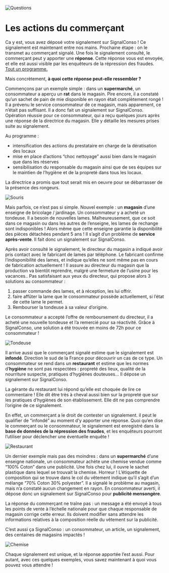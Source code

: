 ![Questions](/assets/blog/2019/08/18/les-actions-du-commercant/Questions.jpg)

# Les actions du commerçant

Ca y est, vous avez déposé votre signalement sur SignalConso ! Ce signalement est maintenant entre nos mains. Prochaine étape : on le transmet au commerçant signalé. Une fois le signalement consulté, le commerçant peut y apporter une **réponse**. Cette réponse vous est envoyée, et elle est aussi visible par les enquêteurs de la répression des fraudes. [Tout un programme.](/blog/2019/08/11/le-chemin-du-signalement)

Mais concrètement, **à quoi cette réponse peut-elle ressembler ?**

Commençons par un exemple simple : dans un **supermarché**, un consommateur a aperçu un **rat** dans le magasin. Pire encore, il a constaté qu’un sachet de pain de mie disponible en rayon était complètement rongé ! Il a prévenu le service consommateur de ce magasin, mais apparement, ce n’était pas suffisant. Il a donc fait un signalement sur SignalConso. Opération réussie pour ce consommateur, qui a reçu quelques jours après une réponse de la directrice du magasin. Elle y détaille les mesures prises suite au signalement.

Au programme : 
* intensification des actions du prestataire en charge de la dératisation des locaux
* mise en place d’actions “choc nettoyage” aussi bien dans le magasin que dans les réserves
* sensibilisation du responsable du magasin ainsi que de ses équipes sur le maintien de l’hygiène et de la propreté dans tous les locaux.

La directrice a promis que tout serait mis en oeuvre pour se débarrasser de la présence des rongeurs.  

![Souris](/assets/blog/2019/08/18/les-actions-du-commercant/Souris-check.jpg)


Mais parfois, ce n’est pas si simple. Nouvel exemple : un **magasin** d’une enseigne de bricolage / jardinage. Un consommateur y a acheté un tondeuse. Il a besoin de nouvelles lames. Malheureusement, que ce soit dans ce magasin ou dans les autres de l’enseigne, les lames de rechange sont indisponibles ! Alors même que cette enseigne garantie la disponibilité des pièces détachées pendant 5 ans ! Il s’agit d’un problème de **service après-vente**. Il fait donc un signalement sur SignalConso. 

Après avoir consulté le signalement, le directeur du magasin a indiqué avoir pris contact avec le fabricant de lames par téléphone. Le fabricant confirme l’indisponibilité des lames, et indique qu’elles ne sont même pas en cours de fabrication actuellement ! Il assure au directeur du magasin que la production va bientôt reprendre, malgré une fermeture de l’usine pour les vacances.. Pas satisfaisant aux yeux du directeur, qui propose alors 3 solutions au consommateur : 
1. passer commande des lames, et à réception, les lui offrir.
2. faire affûter la lame que le consommateur possède actuellement, si l’état de cette lame le permet.
3. Rembourser la tondeuse à sa valeur d’origine.

Le consommateur a accepté l’offre de remboursement du directeur, il a acheté une nouvelle tondeuse et l’a remercié pour sa réactivité. Grâce à SignalConso, une solution a été trouvée en moins de 72h pour ce consommateur !

![Tondeuse](/assets/blog/2019/08/18/les-actions-du-commercant/tondeuse-check.jpg)


Il arrive aussi que le commerçant signalé estime que le signalement est **infondé**. Direction le sud de la France pour découvrir un cas de ce type. Un consommateur se rend dans un **restaurant** et estime que les normes d’**hygiène** ne sont pas respectées : propreté des lieux, qualité de la nourriture suspecte, pratiques d’hygiènes douteuses… Il dépose un signalement sur SignalConso. 

La gérante du restaurant lui répond qu’elle est choquée de lire ce commentaire ! Elle dit être très à cheval aussi bien sur la propreté que sur les pratiques d’hygiènes de son établissement. Elle dit ne pas comprendre l’origine de ce signalement.

En effet, un commerçant a le droit de contester un signalement. il peut le qualifier de “infondé” au moment d’y apporter une réponse. Quoi qu’en dise le commerçant ou le consommateur, le signalement est enregistré dans la **base de données de la répression des fraudes**, et les enquêteurs pourront l’utiliser pour déclencher une éventuelle enquête !

![Restaurant](/assets/blog/2019/08/18/les-actions-du-commercant/restaurant-croix.jpg)



Un dernier exemple mais pas des moindres : dans un **supermarché** d’une enseigne nationale, un consommateur achète une chemise vendue comme “100% Coton” dans une publicité. Une fois chez lui, il ouvre le sachet plastique dans lequel se trouvait la chemise. Horreur ! L’étiquette de composition qui se trouve dans le col du vêtement indique qu’il s’agit d’un mélange “70% Coton 30% polyester”. Il a signalé le problème au magasin, mais n’a constaté aucun changement en rayon. En consommateur averti, il dépose donc un signalement sur SignalConso pour **publicité mensongère**. 

La réponse du commerçant ne traîne pas : un message a été envoyé à tous les points de vente à l’échelle nationale pour que chaque responsable de magasin corrige cette erreur. Ils doivent modifier sans attendre les informations relatives à la composition réelle du vêtement sur la publicité. 

C’est aussi ça SignalConso : un consommateur, un article, un signalement, des centaines de magasins impactés !

![Chemise](/assets/blog/2019/08/18/les-actions-du-commercant/vetement-check.jpg)



Chaque signalement est unique, et la réponse apportée l’est aussi. Pour autant, avec ces quelques exemples, vous savez maintenant à quoi vous pouvez vous attendre ! 

